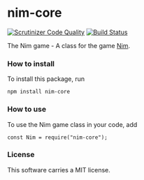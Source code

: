 # nim-core


[![Scrutinizer Code Quality](https://scrutinizer-ci.com/g/mafd16/nim-core/badges/quality-score.png?b=master)](https://scrutinizer-ci.com/g/mafd16/nim-core/?branch=master)
[![Build Status](https://scrutinizer-ci.com/g/mafd16/nim-core/badges/build.png?b=master)](https://scrutinizer-ci.com/g/mafd16/nim-core/build-status/master)


The Nim game - A class for the game [Nim](https://en.wikipedia.org/wiki/Nim).

### How to install

To install this package, run

```
npm install nim-core
```

### How to use

To use the Nim game class in your code, add

```
const Nim = require("nim-core");
```

### License

This software carries a MIT license.
